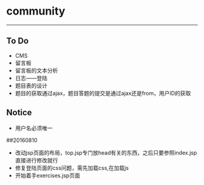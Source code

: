 # community
---
## To Do
* CMS
* 留言板
* 留言板的文本分析
* 日志——登陆
* 题目表的设计
* 题目的获取通过ajax，题目答题的提交是通过ajax还是from，用户ID的获取

## Notice
* 用户名必须唯一


##20160810
* 改动jsp页面的布局，top.jsp专门放head有关的东西，之后只要参照index.jsp直接进行修改就行
* 修复登陆页面的css问题，需先加载css,在加载js
* 开始着手exercises.jsp页面
